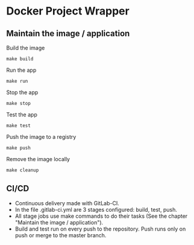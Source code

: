 # Docker Project Wrapper

## Maintain the image / application

Build the image

```make build```

Run the app

```make run```

Stop the app

```make stop```

Test the app

```make test```

Push the image to a registry

```make push```

Remove the image locally

```make cleanup```

## CI/CD

* Continuous delivery made with GitLab-CI.
* In the file .gitlab-ci.yml are 3 stages configured:
build, test, push. 
* All stage jobs use make commands to do their tasks
(See the chapter "Maintain the image / application").
* Build and test run on every push to the repository.
Push runs only on push or merge to the master branch.
